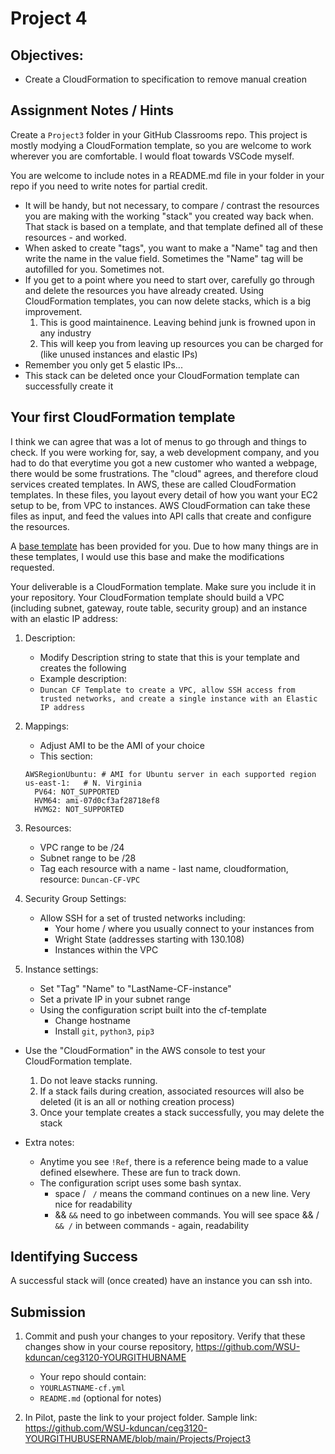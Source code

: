 # Project 4

## Objectives:

- Create a CloudFormation to specification to remove manual creation

## Assignment Notes / Hints

Create a `Project3` folder in your GitHub Classrooms repo. This project is mostly modying a CloudFormation template, so you are welcome to work wherever you are comfortable. I would float towards VSCode myself.

You are welcome to include notes in a README.md file in your folder in your repo if you need to write notes for partial credit.

- It will be handy, but not necessary, to compare / contrast the resources you are making with the working "stack" you created way back when. That stack is based on a template, and that template defined all of these resources - and worked.
- When asked to create "tags", you want to make a "Name" tag and then write the name in the value field. Sometimes the "Name" tag will be autofilled for you. Sometimes not.
- If you get to a point where you need to start over, carefully go through and delete the resources you have already created. Using CloudFormation templates, you can now delete stacks, which is a big improvement.
  1. This is good maintainence. Leaving behind junk is frowned upon in any industry
  2. This will keep you from leaving up resources you can be charged for (like unused instances and elastic IPs)
- Remember you only get 5 elastic IPs...
- This stack can be deleted once your CloudFormation template can successfully create it

## Your first CloudFormation template

I think we can agree that was a lot of menus to go through and things to check. If you were working for, say, a web development company, and you had to do that everytime you got a new customer who wanted a webpage, there would be some frustrations. The "cloud" agrees, and therefore cloud services created templates. In AWS, these are called CloudFormation templates. In these files, you layout every detail of how you want your EC2 setup to be, from VPC to instances. AWS CloudFormation can take these files as input, and feed the values into API calls that create and configure the resources.

A [base template](cf-template.yml) has been provided for you. Due to how many things are in these templates, I would use this base and make the modifications requested.

Your deliverable is a CloudFormation template. Make sure you include it in your repository. Your CloudFormation template should build a VPC (including subnet, gateway, route table, security group) and an instance with an elastic IP address:

1. Description:

   - Modify Description string to state that this is your template and creates the following
   - Example description:
   - `Duncan CF Template to create a VPC, allow SSH access from trusted networks, and create a single instance with an Elastic IP address`

2. Mappings:
   - Adjust AMI to be the AMI of your choice
   - This section:
   ```
   AWSRegionUbuntu: # AMI for Ubuntu server in each supported region
   us-east-1:   # N. Virginia
     PV64: NOT_SUPPORTED
     HVM64: ami-07d0cf3af28718ef8
     HVMG2: NOT_SUPPORTED
   ```
3. Resources:

   - VPC range to be /24
   - Subnet range to be /28
   - Tag each resource with a name - last name, cloudformation, resource: `Duncan-CF-VPC`

4. Security Group Settings:

   - Allow SSH for a set of trusted networks including:
     - Your home / where you usually connect to your instances from
     - Wright State (addresses starting with 130.108)
     - Instances within the VPC

5. Instance settings:
   - Set "Tag" "Name" to "LastName-CF-instance"
   - Set a private IP in your subnet range
   - Using the configuration script built into the cf-template
     - Change hostname
     - Install `git`, `python3`, `pip3`

- Use the "CloudFormation" in the AWS console to test your CloudFormation template.

  1. Do not leave stacks running.
  2. If a stack fails during creation, associated resources will also be deleted (it is an all or nothing creation process)
  3. Once your template creates a stack successfully, you may delete the stack

- Extra notes:
  - Anytime you see `!Ref`, there is a reference being made to a value defined elsewhere. These are fun to track down.
  - The configuration script uses some bash syntax.
    - space / ` /` means the command continues on a new line. Very nice for readability
    - && `&&` need to go inbetween commands. You will see space && / ` && /` in between commands - again, readability

## Identifying Success

A successful stack will (once created) have an instance you can ssh into.

## Submission

1. Commit and push your changes to your repository. Verify that these changes show in your course repository, https://github.com/WSU-kduncan/ceg3120-YOURGITHUBNAME

   - Your repo should contain:
   - `YOURLASTNAME-cf.yml`
   - `README.md` (optional for notes)

2. In Pilot, paste the link to your project folder. Sample link: https://github.com/WSU-kduncan/ceg3120-YOURGITHUBUSERNAME/blob/main/Projects/Project3
